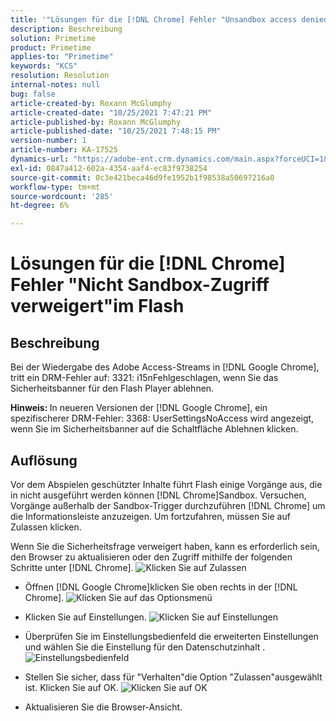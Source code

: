 ```yaml
---
title: '"Lösungen für die [!DNL Chrome] Fehler "Unsandbox access denied"'
description: Beschreibung
solution: Primetime
product: Primetime
applies-to: "Primetime"
keywords: "KCS"
resolution: Resolution
internal-notes: null
bug: false
article-created-by: Roxann McGlumphy
article-created-date: "10/25/2021 7:47:21 PM"
article-published-by: Roxann McGlumphy
article-published-date: "10/25/2021 7:48:15 PM"
version-number: 1
article-number: KA-17525
dynamics-url: "https://adobe-ent.crm.dynamics.com/main.aspx?forceUCI=1&pagetype=entityrecord&etn=knowledgearticle&id=6a57365a-cc35-ec11-b6e6-000d3a3485ea"
exl-id: 0847a412-602a-4354-aaf4-ec83f9738254
source-git-commit: 0c3e421beca46d9fe1952b1f98538a50697216a0
workflow-type: tm+mt
source-wordcount: '285'
ht-degree: 6%

---
```


# Lösungen für die [!DNL Chrome] Fehler &quot;Nicht Sandbox-Zugriff verweigert&quot;im Flash

## Beschreibung


Bei der Wiedergabe des Adobe Access-Streams in [!DNL Google Chrome], tritt ein DRM-Fehler auf: 3321: i15nFehlgeschlagen, wenn Sie das Sicherheitsbanner für den Flash Player ablehnen.

<b>Hinweis: </b>In neueren Versionen der [!DNL Google Chrome], ein spezifischerer DRM-Fehler: 3368: UserSettingsNoAccess wird angezeigt, wenn Sie im Sicherheitsbanner auf die Schaltfläche Ablehnen klicken.


## Auflösung


Vor dem Abspielen geschützter Inhalte führt Flash einige Vorgänge aus, die in nicht ausgeführt werden können [!DNL Chrome]Sandbox. Versuchen, Vorgänge außerhalb der Sandbox-Trigger durchzuführen [!DNL Chrome] um die Informationsleiste anzuzeigen. Um fortzufahren, müssen Sie auf Zulassen klicken.

Wenn Sie die Sicherheitsfrage verweigert haben, kann es erforderlich sein, den Browser zu aktualisieren oder den Zugriff mithilfe der folgenden Schritte unter [!DNL Chrome].
![Klicken Sie auf Zulassen](https://helpx.adobe.com/content/dam/help/en/adobe-access/kb/error-3321/jcr%3acontent/main-pars/image/chrome_infobar.png "Klicken Sie auf Zulassen")
- Öffnen [!DNL Google Chrome]klicken Sie oben rechts in der [!DNL Chrome].
   ![Klicken Sie auf das Optionsmenü](https://helpx.adobe.com/content/dam/help/en/adobe-access/kb/error-3321/jcr%3acontent/main-pars/procedure/proc_par/step_0/step_par/image/setting_menu.png "Klicken Sie auf das Optionsmenü")


- Klicken Sie auf Einstellungen.
   ![Klicken Sie auf Einstellungen](https://helpx.adobe.com/content/dam/help/en/adobe-access/kb/error-3321/jcr%3acontent/main-pars/procedure/proc_par/step_1/step_par/image/3.jpg "Klicken Sie auf Einstellungen")


- Überprüfen Sie im Einstellungsbedienfeld die erweiterten Einstellungen und wählen Sie die Einstellung für den Datenschutzinhalt .
   ![Einstellungsbedienfeld](https://helpx.adobe.com/content/dam/help/en/adobe-access/kb/error-3321/jcr%3acontent/main-pars/procedure/proc_par/step_2/step_par/image/5.jpg "Einstellungsbedienfeld")


- Stellen Sie sicher, dass für &quot;Verhalten&quot;die Option &quot;Zulassen&quot;ausgewählt ist. Klicken Sie auf OK.
   ![Klicken Sie auf OK](https://helpx.adobe.com/content/dam/help/en/adobe-access/kb/error-3321/jcr%3acontent/main-pars/procedure/proc_par/step_3/step_par/image/unsandbox_settings.png "Klicken Sie auf OK")


- Aktualisieren Sie die Browser-Ansicht.





<br><br>
